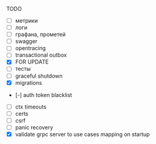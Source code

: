 TODO

- [ ] метрики
- [ ] логи
- [ ] графана, прометей
- [ ] swagger
- [ ] opentracing
- [ ] transactional outbox
- [x] FOR UPDATE
- [ ] тесты
- [ ] graceful shutdown
- [x] migrations
- [-] auth token blacklist
- [ ] ctx timeouts
- [ ] certs
- [ ] csrf
- [ ] panic recovery
- [x] validate grpc server to use cases mapping on startup